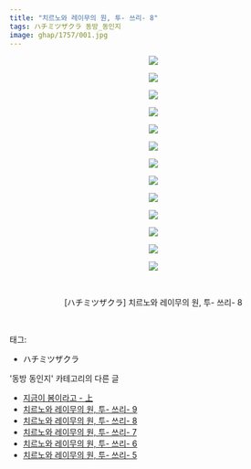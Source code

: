 ```yaml
---
title: "치르노와 레이무의 원, 투- 쓰리- 8"
tags: ハチミツザクラ 동방_동인지
image: ghap/1757/001.jpg
---
```

<div class="article">
<p style="text-align: center; clear: none; float: none;"><img src="{{ site.nasurl }}/ghap/1757/001.jpg"/></p>
<p style="text-align: center; clear: none; float: none;"><img src="{{ site.nasurl }}/ghap/1757/002.jpg"/></p>
<p style="text-align: center; clear: none; float: none;"><img src="{{ site.nasurl }}/ghap/1757/003.jpg"/></p>
<p style="text-align: center; clear: none; float: none;"><img src="{{ site.nasurl }}/ghap/1757/004.jpg"/></p>
<p style="text-align: center; clear: none; float: none;"><img src="{{ site.nasurl }}/ghap/1757/005.jpg"/></p>
<p style="text-align: center; clear: none; float: none;"><img src="{{ site.nasurl }}/ghap/1757/006.jpg"/></p>
<p style="text-align: center; clear: none; float: none;"><img src="{{ site.nasurl }}/ghap/1757/007.jpg"/></p>
<p style="text-align: center; clear: none; float: none;"><img src="{{ site.nasurl }}/ghap/1757/008.jpg"/></p>
<p style="text-align: center; clear: none; float: none;"><img src="{{ site.nasurl }}/ghap/1757/009.jpg"/></p>
<p style="text-align: center; clear: none; float: none;"><img src="{{ site.nasurl }}/ghap/1757/010.jpg"/></p>
<p style="text-align: center; clear: none; float: none;"><img src="{{ site.nasurl }}/ghap/1757/011.jpg"/></p>
<p style="text-align: center; clear: none; float: none;"><img src="{{ site.nasurl }}/ghap/1757/012.jpg"/></p>
<p style="text-align: center; clear: none; float: none;"><img src="{{ site.nasurl }}/ghap/1757/013.jpg"/></p>
<p style="text-align: center; clear: none; float: none;"><br/></p>
<p style="text-align: center; clear: none; float: none;">[ハチミツザクラ] 치르노와 레이무의 원, 투- 쓰리- 8</p>
<p><br/></p>
</div><div class="tagTrail">
<p>태그: </p>
<ul>
<li>ハチミツザクラ</li>
</ul>
</div><div class="another">
<p>'동방 동인지' 카테고리의 다른 글</p>
<ul>
<li><a href="/2016-08-22-ghap_1759">지금이 봄이라고 - 上</a></li>
<li><a href="/2016-08-21-ghap_1758">치르노와 레이무의 원, 투- 쓰리- 9</a></li>
<li><a href="/2016-08-21-ghap_1757">치르노와 레이무의 원, 투- 쓰리- 8</a></li>
<li><a href="/2016-08-21-ghap_1756">치르노와 레이무의 원, 투- 쓰리- 7</a></li>
<li><a href="/2016-08-21-ghap_1755">치르노와 레이무의 원, 투- 쓰리- 6</a></li>
<li><a href="/2016-08-21-ghap_1754">치르노와 레이무의 원, 투- 쓰리- 5</a></li>
</ul>
</div><div class="cb_module cb_fluid">
<div class="cb_wrt cb_profile">
</div><!-- commentList close -->
</div>